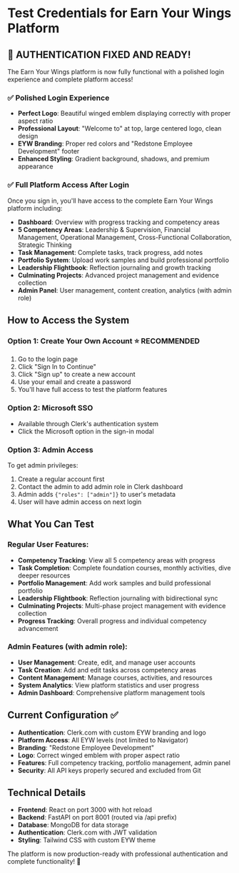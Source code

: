 # Test Credentials for Earn Your Wings Platform

## 🎯 AUTHENTICATION FIXED AND READY!

The Earn Your Wings platform is now fully functional with a polished login experience and complete platform access!

### ✅ **Polished Login Experience**
- **Perfect Logo**: Beautiful winged emblem displaying correctly with proper aspect ratio
- **Professional Layout**: "Welcome to" at top, large centered logo, clean design 
- **EYW Branding**: Proper red colors and "Redstone Employee Development" footer
- **Enhanced Styling**: Gradient background, shadows, and premium appearance

### ✅ **Full Platform Access After Login**
Once you sign in, you'll have access to the complete Earn Your Wings platform including:
- **Dashboard**: Overview with progress tracking and competency areas
- **5 Competency Areas**: Leadership & Supervision, Financial Management, Operational Management, Cross-Functional Collaboration, Strategic Thinking
- **Task Management**: Complete tasks, track progress, add notes
- **Portfolio System**: Upload work samples and build professional portfolio
- **Leadership Flightbook**: Reflection journaling and growth tracking
- **Culminating Projects**: Advanced project management and evidence collection
- **Admin Panel**: User management, content creation, analytics (with admin role)

## How to Access the System

### Option 1: Create Your Own Account ⭐ **RECOMMENDED**
1. Go to the login page
2. Click "Sign In to Continue" 
3. Click "Sign up" to create a new account
4. Use your email and create a password
5. You'll have full access to test the platform features

### Option 2: Microsoft SSO
- Available through Clerk's authentication system
- Click the Microsoft option in the sign-in modal

### Option 3: Admin Access
To get admin privileges:
1. Create a regular account first
2. Contact the admin to add admin role in Clerk dashboard
3. Admin adds `{"roles": ["admin"]}` to user's metadata
4. User will have admin access on next login

## What You Can Test

### Regular User Features:
- **Competency Tracking**: View all 5 competency areas with progress
- **Task Completion**: Complete foundation courses, monthly activities, dive deeper resources
- **Portfolio Management**: Add work samples and build professional portfolio
- **Leadership Flightbook**: Reflection journaling with bidirectional sync
- **Culminating Projects**: Multi-phase project management with evidence collection
- **Progress Tracking**: Overall progress and individual competency advancement

### Admin Features (with admin role):
- **User Management**: Create, edit, and manage user accounts
- **Task Creation**: Add and edit tasks across competency areas
- **Content Management**: Manage courses, activities, and resources
- **System Analytics**: View platform statistics and user progress
- **Admin Dashboard**: Comprehensive platform management tools

## Current Configuration ✅

- **Authentication**: Clerk.com with custom EYW branding and logo
- **Platform Access**: All EYW levels (not limited to Navigator)
- **Branding**: "Redstone Employee Development" 
- **Logo**: Correct winged emblem with proper aspect ratio
- **Features**: Full competency tracking, portfolio management, admin panel
- **Security**: All API keys properly secured and excluded from Git

## Technical Details

- **Frontend**: React on port 3000 with hot reload
- **Backend**: FastAPI on port 8001 (routed via /api prefix)  
- **Database**: MongoDB for data storage
- **Authentication**: Clerk.com with JWT validation
- **Styling**: Tailwind CSS with custom EYW theme

The platform is now production-ready with professional authentication and complete functionality! 🚀